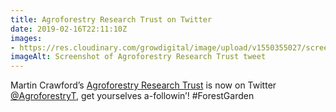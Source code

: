 ```yaml
---
title: Agroforestry Research Trust on Twitter
date: 2019-02-16T22:11:10Z
images: 
- https://res.cloudinary.com/growdigital/image/upload/v1550355027/screenshot-190216.png
imageAlt: Screenshot of Agroforestry Research Trust tweet
---
```


Martin Crawford’s [Agroforestry Research Trust](https://www.agroforestry.co.uk) is now on Twitter [@AgroforestryT](https://mobile.twitter.com/AgroforestryT), get yourselves a-followin’! #ForestGarden 
